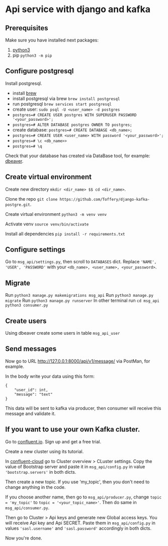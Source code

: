 # Api service with django and kafka

## Prerequisites

Make sure you have installed next packages:
1. [python3](https://www.python.org/downloads/)
2. pip `python3 -m pip`

## Configure postgresql

Install postgresql.

- install [brew](https://brew.sh/)
- install postgresql via brew `brew install postgresql`
- run postgresql `brew services start postgresql`
- create user: `sudo psql -U <user_name> -d postgres`
- `postgres=# CREATE USER postgres WITH SUPERUSER PASSWORD '<your_password>';`
- `postgres=# ALTER DATABASE postgres OWNER TO postgres;`
- create database: `postgres=# CREATE DATABASE <db_name>;`
- `postgres=# CREATE USER <user_name> WITH password '<your_password>';`
- `postgres=# \c <db_name>>`
- `postgres=# \q`

Check that your database has created via DataBase tool, for example: [dbeaver](https://dbeaver.io/).

## Create virtual environment

Create new directory `mkdir <dir_name> $$ cd <dir_name>`.

Clone the repo `git clone https://github.com/Toffery/django-kafka-postgre.git`.

Create virtual environment `python3 -m venv venv`

Activate venv `source venv/bin/activate`

Install all dependencies `pip install -r requirements.txt`

## Configure settings

Go to `msg_api/settings.py`, then scroll to `DATABASES` dict. 
Replace `'NAME', 'USER', 'PASSWORD'` with your `<db_name>, <user_name>, <your_password>`.

## Migrate

Run `python3 manage.py makemigrations msg_api`
Run `python3 manage.py migrate`
Run `python3 manage.py runserver`
In other terminal run `cd msg_api` `python3 consumer.py`

## Create users

Using dbeaver create some users in table `msg_api_user`

## Send messages

Now go to URL http://127.0.0.1:8000/api/v1/message/ via PostMan, for example.

In the body write your data using this form:

    {
        "user_id": int,
        "message": "text"
    }

This data will be sent to kafka via producer, 
then consumer will receive this message and validate it.

## If you want to use your own Kafka cluster.

Go to [confluent.io](https://www.confluent.io/).
Sign up and get a free trial.

Create a new cluster using its tutorial.

In [confluent-cloud](https://confluent.cloud/) go to Cluster overview > CLuster settings. 
Copy the value of Bootstrap server and paste it in `msg_api/config.py` 
in value `'bootstrap.servers'` in both dicts.

Then create a new topic. If you use 'my_topic', then you don't need to change anything in the code.

If you choose another name, then go to `msg_api/producer.py`, change `topic = 'my_topic'`
to `topic = '<your_topic_name>'`. Then do same in `msg_api/consumer.py`.

Then go to Cluster > Api keys and generate new Global access keys. 
You will receive Api key and Api SECRET. Paste them in `msg_api/config.py` in values
`'sasl.username'` and `'sasl.password'` accordingly in both dicts.

Now you're done.




